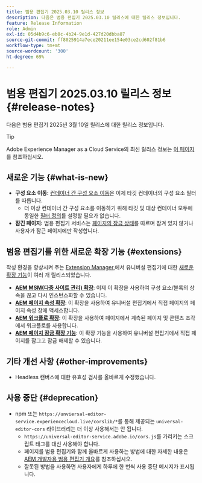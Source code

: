 ```yaml
---
title: 범용 편집기 2025.03.10 릴리스 정보
description: 다음은 범용 편집기 2025.03.10 릴리스에 대한 릴리스 정보입니다.
feature: Release Information
role: Admin
exl-id: 05d4b9c6-eb0c-4b24-9e1d-427d20dbba87
source-git-commit: ff8025914a7ece20211ee154e03ce2cd602f81b6
workflow-type: tm+mt
source-wordcount: '300'
ht-degree: 69%

---
```


# 범용 편집기 2025.03.10 릴리스 정보 {#release-notes}

다음은 범용 편집기 2025년 3월 10일 릴리스에 대한 릴리스 정보입니다.

>[!TIP]
>
>Adobe Experience Manager as a Cloud Service의 최신 릴리스 정보는 [이 페이지](/help/release-notes/release-notes-cloud/release-notes-current.md)를 참조하십시오.

## 새로운 기능 {#what-is-new}

* **구성 요소 이동:** [컨테이너 간 구성 요소 이동](/help/sites-cloud/authoring/universal-editor/authoring.md#reordering-components)은 이제 타깃 컨테이너의 구성 요소 필터를 따릅니다.
   * 더 이상 컨테이너 간 구성 요소를 이동하기 위해 타깃 및 대상 컨테이너 모두에 동일한 [필터 정의](/help/implementing/universal-editor/filtering.md)를 설정할 필요가 없습니다.
* **잠긴 페이지:** 범용 편집기 서비스는 [페이지의 잠금 상태](/help/sites-cloud/authoring/sites-console/managing-pages.md#locking-a-page)를 따르며 잠겨 있지 않거나 사용자가 잠근 페이지에만 작성합니다.

## 범용 편집기를 위한 새로운 확장 기능 {#extensions}

작성 환경을 향상시켜 주는 [Extension Manager,](https://developer.adobe.com/uix/docs/extension-manager/)에서 유니버설 편집기에 대한 [새로운 확장 기능](/help/implementing/universal-editor/extending.md)이 여러 개 릴리스되었습니다.

* **[AEM MSM(다중 사이트 관리) 확장](/help/sites-cloud/authoring/universal-editor/authoring.md#inheritance)**: 이제 이 확장을 사용하여 구성 요소/블록의 상속을 끊고 다시 인스턴스화할 수 있습니다.
* **[AEM 페이지 속성 확장](/help/sites-cloud/authoring/universal-editor/authoring.md#page-properties)**: 이 확장을 사용하여 유니버설 편집기에서 직접 페이지의 페이지 속성 창에 액세스합니다.
* **[AEM 워크플로 확장](/help/sites-cloud/authoring/universal-editor/authoring.md#workflows)**: 이 확장을 사용하여 페이지에서 계측된 페이지 및 콘텐츠 조각에서 워크플로를 사용합니다.
* **[AEM 페이지 잠금 확장 기능](/help/sites-cloud/authoring/universal-editor/authoring.md#locking-pages)**: 이 확장 기능을 사용하여 유니버설 편집기에서 직접 페이지를 잠그고 잠금 해제할 수 있습니다.

## 기타 개선 사항 {#other-improvements}

* Headless 캔버스에 대한 유효성 검사를 올바르게 수정했습니다.

## 사용 중단 {#deprecation}

* npm 또는 `https://unviersal-editor-service.experiencecloud.live/corslib/*`를 통해 제공되는 `universal-editor-cors` 라이브러리는 더 이상 사용해서는 안 됩니다.
   * `https://universal-editor-service.adobe.io/cors.js`를 가리키는 스크립트 태그를 대신 사용해야 합니다.
   * 페이지를 범용 편집기와 함께 올바르게 사용하는 방법에 대한 자세한 내용은 [AEM 개발자용 범용 편집기 개요](/help/implementing/universal-editor/developer-overview.md)를 참조하십시오.
   * 잘못된 방법을 사용하면 사용자에게 하루에 한 번씩 사용 중단 메시지가 표시됩니다.
